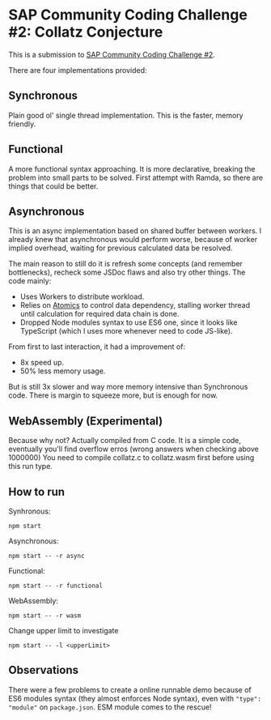 SAP Community Coding Challenge #2: Collatz Conjecture
===

This is a submission to [SAP Community Coding Challenge #2][community_challenge].

There are four implementations provided:

Synchronous
---

Plain good ol' single thread implementation.
This is the faster, memory friendly.

Functional
---
A more functional syntax approaching.
It is more declarative, breaking the problem into small parts to be solved.
First attempt with Ramda, so there are things that could be better.

Asynchronous
---

This is an async implementation based on shared buffer between workers.
I already knew that asynchronous would perform worse, because of
worker implied overhead, waiting for previous calculated data be resolved.

The main reason to still do it is refresh some concepts (and remember bottlenecks), recheck some JSDoc flaws and also try other things.
The code mainly:

* Uses Workers to distribute workload.
* Relies on [Atomics][atomics_ref] to control data dependency, stalling worker thread until calculation for required data chain is done.
* Dropped Node modules syntax to use ES6 one, since it looks like TypeScript (which I uses more whenever need to code JS-like).

From first to last interaction, it had a improvement of:

* 8x speed up.
* 50% less memory usage.

But is still 3x slower and way more memory intensive than Synchronous code.
There is margin to squeeze more, but is enough for now.

WebAssembly (Experimental)
---

Because why not? Actually compiled from C code.
It is a simple code, eventually you'll find overflow erros (wrong answers when checking above 1000000)
You need to compile collatz.c to collatz.wasm first before using this run type.

How to run
---

Synhronous:
```Shell
npm start
```
Asynchronous:
```Shell
npm start -- -r async
```

Functional:
```Shell
npm start -- -r functional
```

WebAssembly:
```Shell
npm start -- -r wasm
```

Change upper limit to investigate
```Shell
npm start -- -l <upperLimit>
```

Observations
---
There were a few problems to create a online runnable demo because of ES6 modules syntax (they almost enforces Node syntax), even with ``"type": "module"`` on ``package.json``.
ESM module comes to the rescue!


[community_challenge]: https://blogs.sap.com/2020/04/27/sap-community-coding-challenge-nr.2/
[atomics_ref]: https://developer.mozilla.org/docs/Web/JavaScript/Reference/Global_Objects/Atomics